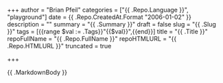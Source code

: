 +++
author = "Brian Pfeil"
categories = ["{{ .Repo.Language }}", "playground"]
date = {{ .Repo.CreatedAt.Format "2006-01-02" }}
description = ""
summary = "{{ .Summary }}"
draft = false
slug = "{{ .Slug }}"
tags = [{{range $val := .Tags}}"{{$val}}",{{end}}]
title = "{{ .Title }}"
repoFullName = "{{ .Repo.FullName }}"
repoHTMLURL = "{{ .Repo.HTMLURL }}"
truncated = true

+++

<!--
<a href="{{ .Repo.HTMLURL }}" target="_blank"><i class="fab fa-github fa-sm"></i>&nbsp;{{ .Repo.FullName }}</a>
-->

{{ .MarkdownBody }}


